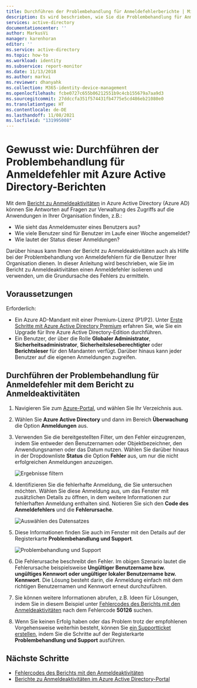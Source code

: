 ```yaml
---
title: Durchführen der Problembehandlung für Anmeldefehlerberichte | Microsoft-Dokumentation
description: Es wird beschrieben, wie Sie die Problembehandlung für Anmeldefehler mit Azure Active Directory-Berichten im Azure-Portal durchführen.
services: active-directory
documentationcenter: ''
author: MarkusVi
manager: karenhoran
editor: ''
ms.service: active-directory
ms.topic: how-to
ms.workload: identity
ms.subservice: report-monitor
ms.date: 11/13/2018
ms.author: markvi
ms.reviewer: dhanyahk
ms.collection: M365-identity-device-management
ms.openlocfilehash: fcbe0727c655b06212551b9c4cb155679a7aa9d3
ms.sourcegitcommit: 27ddccfa351f574431fb4775e5cd486eb21080e0
ms.translationtype: HT
ms.contentlocale: de-DE
ms.lasthandoff: 11/08/2021
ms.locfileid: "131995008"
---
```

# <a name="how-to-troubleshoot-sign-in-errors-using-azure-active-directory-reports"></a>Gewusst wie: Durchführen der Problembehandlung für Anmeldefehler mit Azure Active Directory-Berichten

Mit dem [Bericht zu Anmeldeaktivitäten](concept-sign-ins.md) in Azure Active Directory (Azure AD) können Sie Antworten auf Fragen zur Verwaltung des Zugriffs auf die Anwendungen in Ihrer Organisation finden, z.B.:

- Wie sieht das Anmeldemuster eines Benutzers aus?
- Wie viele Benutzer sind für Benutzer im Laufe einer Woche angemeldet?
- Wie lautet der Status dieser Anmeldungen?


Darüber hinaus kann Ihnen der Bericht zu Anmeldeaktivitäten auch als Hilfe bei der Problembehandlung von Anmeldefehlern für die Benutzer Ihrer Organisation dienen. In dieser Anleitung wird beschrieben, wie Sie im Bericht zu Anmeldeaktivitäten einen Anmeldefehler isolieren und verwenden, um die Grundursache des Fehlers zu ermitteln.

## <a name="prerequisites"></a>Voraussetzungen

Erforderlich:

* Ein Azure AD-Mandant mit einer Premium-Lizenz (P1/P2). Unter [Erste Schritte mit Azure Active Directory Premium](../fundamentals/active-directory-get-started-premium.md) erfahren Sie, wie Sie ein Upgrade für Ihre Azure Active Directory-Edition durchführen.
* Ein Benutzer, der über die Rolle **Globaler Administrator**, **Sicherheitsadministrator**, **Sicherheitsleseberechtigter** oder **Berichtsleser** für den Mandanten verfügt. Darüber hinaus kann jeder Benutzer auf die eigenen Anmeldungen zugreifen. 

## <a name="troubleshoot-sign-in-errors-using-the-sign-ins-report"></a>Durchführen der Problembehandlung für Anmeldefehler mit dem Bericht zu Anmeldeaktivitäten

1. Navigieren Sie zum [Azure-Portal](https://portal.azure.com), und wählen Sie Ihr Verzeichnis aus.
2. Wählen Sie **Azure Active Directory** und dann im Bereich **Überwachung** die Option **Anmeldungen** aus. 
3. Verwenden Sie die bereitgestellten Filter, um den Fehler einzugrenzen, indem Sie entweder den Benutzernamen oder Objektbezeichner, den Anwendungsnamen oder das Datum nutzen. Wählen Sie darüber hinaus in der Dropdownliste **Status** die Option **Fehler** aus, um nur die nicht erfolgreichen Anmeldungen anzuzeigen. 

    ![Ergebnisse filtern](./media/howto-troubleshoot-sign-in-errors/filters.png)
        
4. Identifizieren Sie die fehlerhafte Anmeldung, die Sie untersuchen möchten. Wählen Sie diese Anmeldung aus, um das Fenster mit zusätzlichen Details zu öffnen, in dem weitere Informationen zur fehlerhaften Anmeldung enthalten sind. Notieren Sie sich den **Code des Anmeldefehlers** und die **Fehlerursache**. 

    ![Auswählen des Datensatzes](./media/howto-troubleshoot-sign-in-errors/sign-in-failures.png)
        
5. Diese Informationen finden Sie auch im Fenster mit den Details auf der Registerkarte **Problembehandlung und Support**.

    ![Problembehandlung und Support](./media/howto-troubleshoot-sign-in-errors/troubleshooting-and-support.png)

6. Die Fehlerursache beschreibt den Fehler. Im obigen Szenario lautet die Fehlerursache beispielsweise **Ungültiger Benutzername bzw. ungültiges Kennwort oder ungültiger lokaler Benutzername bzw. Kennwort**. Die Lösung besteht darin, die Anmeldung einfach mit dem richtigen Benutzernamen und Kennwort erneut durchzuführen.

7. Sie können weitere Informationen abrufen, z.B. Ideen für Lösungen, indem Sie in diesem Beispiel unter [Fehlercodes des Berichts mit den Anmeldeaktivitäten](./concept-sign-ins.md) nach dem Fehlercode **50126** suchen. 

8. Wenn Sie keinen Erfolg haben oder das Problem trotz der empfohlenen Vorgehensweise weiterhin besteht, können Sie [ein Supportticket erstellen](../fundamentals/active-directory-troubleshooting-support-howto.md), indem Sie die Schritte auf der Registerkarte **Problembehandlung und Support** ausführen. 

## <a name="next-steps"></a>Nächste Schritte

* [Fehlercodes des Berichts mit den Anmeldeaktivitäten](./concept-sign-ins.md)
* [Berichte zu Anmeldeaktivitäten im Azure Active Directory-Portal](concept-sign-ins.md)